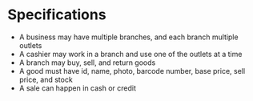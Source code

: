 # Specifications
- A business may have multiple branches, and each branch multiple outlets
- A cashier may work in a branch and use one of the outlets at a time
- A branch may buy, sell, and return goods
- A good must have id, name, photo, barcode number, base price, sell price, and stock
- A sale can happen in cash or credit
